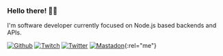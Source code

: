 ### Hello there! 👋🏼

I'm software developer currently focused on Node.js based backends and APIs.

[![Github](https://img.shields.io/github/followers/eriksremess?style=for-the-badge)](https://eriks.codes)
[![Twitch](https://img.shields.io/twitch/status/eriksremess?style=for-the-badge)](https://eriks.games)
[![Twitter](https://img.shields.io/twitter/follow/EriksRemess?label=Twitter&style=for-the-badge)](https://eriks.lv)
[![Mastadon](https://img.shields.io/mastodon/follow/109307819656872755?domain=https%3A%2F%2Ftoot.lv&style=for-the-badge)](https://toot.lv/@eriks){:rel="me"}

